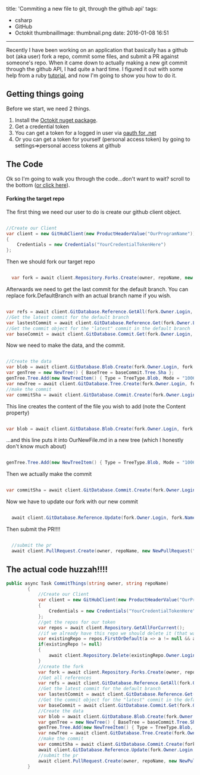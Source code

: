 title: 'Commiting a new file to git, through the github api'
tags:
  - csharp
  - GitHub
  - Octokit
thumbnailImage: thumbnail.png
date: 2016-01-08 16:51
---

Recently I have been working on an application that basically has a github bot (aka user) fork a repo, commit some files, and submit a PR against someone's repo. When it came down to actually making a new git commit through the github API, I had quite a hard time. I figured it out with some help from a ruby [tutorial](http://mattgreensmith.net/2013/08/08/commit-directly-to-github-via-api-with-octokit/), and now I'm going to show you how to do it.

<!-- more -->

## Getting things going

Before we start, we need 2 things.

1. Install the [Octokit nuget package](https://www.nuget.org/packages/Octokit/).
2. Get a credential token
 1. You can get a token for a logged in user via [oauth for .net](http://www.oauthforaspnet.com/providers/github/)
 2. Or you can get a token for yourself (personal access token) by going to settings=>personal access tokens at github


## The Code

Ok so I'm going to walk you through the code...don't want to wait? scroll to the bottom ([or click here](#source)).


#### Forking the target repo

The first thing we need our user to do is create our github client object.

```csharp

//Create our Client
var client = new GitHubClient(new ProductHeaderValue("OurProgramName"))
{
    Credentials = new Credentials("YourCredentialTokenHere")
};


```

Then we should fork our target repo

```csharp

  var fork = await client.Repository.Forks.Create(owner, repoName, new NewRepositoryFork() { });

```

Afterwards we need to get the last commit for the default branch. You can replace fork.DefaultBranch with an actual branch name if you wish.

```csharp

var refs = await client.GitDatabase.Reference.GetAll(fork.Owner.Login, fork.Name);
//Get the latest commit for the default branch
var lastestCommit = await client.GitDatabase.Reference.Get(fork.Owner.Login, fork.Name, "heads/" + fork.DefaultBranch);
//Get the commit object for the "latest" commit in the default branch
var baseCommit = await client.GitDatabase.Commit.Get(fork.Owner.Login, fork.Name, lastestCommit.Object.Sha);

```


Now we need to make the data, and the commit.


```csharp

//Create the data
var blob = await client.GitDatabase.Blob.Create(fork.Owner.Login, fork.Name, new NewBlob() { Content = "I Am The Body of the file", Encoding = EncodingType.Utf8 });
var genTree = new NewTree() { BaseTree = baseCommit.Tree.Sha };
genTree.Tree.Add(new NewTreeItem() { Type = TreeType.Blob, Mode = "100644", Sha = blob.Sha, Path = "OurNewFile.md" });
var newTree = await client.GitDatabase.Tree.Create(fork.Owner.Login, fork.Name, genTree);
//make the commit
var commitSha = await client.GitDatabase.Commit.Create(fork.Owner.Login, fork.Name, new NewCommit("Commit Message Huzzahhh", newTree.Sha, refs.First().Object.Sha));

```


This line creates the content of the file you wish to add (note the Content property)

```csharp

var blob = await client.GitDatabase.Blob.Create(fork.Owner.Login, fork.Name, new NewBlob() { Content = "I Am The Body of the file", Encoding = EncodingType.Utf8 });

```
...and this line puts it into OurNewFile.md in a new tree (which I honestly don't know much about)

```csharp

genTree.Tree.Add(new NewTreeItem() { Type = TreeType.Blob, Mode = "100644", Sha = blob.Sha, Path = "OurNewFile.md" });

```

Then we actually make the commit

```csharp

var commitSha = await client.GitDatabase.Commit.Create(fork.Owner.Login, fork.Name, new NewCommit("Commit Message Huzzahhh", newTree.Sha, refs.First().Object.Sha));

```

Now we have to update our fork with our new commit


```csharp

  await client.GitDatabase.Reference.Update(fork.Owner.Login, fork.Name, $"heads/{fork.DefaultBranch}", new ReferenceUpdate(commitSha.Sha) { });

```

Then submit the PR!!!!

```csharp

  //submit the pr
  await client.PullRequest.Create(owner, repoName, new NewPullRequest("Add New File!!!!", $"{fork.Owner.Login}:{fork.DefaultBranch}", fork.DefaultBranch) { Body = "OMG I'm A PR!!!!" });

```

## The actual code huzzah!!!!
<a name="source"></a>

```csharp
public async Task CommitThings(string owner, string repoName)
        {
            //Create our Client
            var client = new GitHubClient(new ProductHeaderValue("OurProgramName"))
            {
                Credentials = new Credentials("YourCredentialTokenHere")
            };
            //get the repos for our token
            var repos = await client.Repository.GetAllForCurrent();
            //if we already have this repo we should delete it (that way we get a fresh copy)
            var existingRepo = repos.FirstOrDefault(a => a != null && a.Name.Equals(a.Name));
            if(existingRepo != null)
            {
                await client.Repository.Delete(existingRepo.Owner.Login, existingRepo.Name);
            }
            //create the fork
            var fork = await client.Repository.Forks.Create(owner, repoName, new NewRepositoryFork() { });
            //Get all references
            var refs = await client.GitDatabase.Reference.GetAll(fork.Owner.Login, fork.Name);
            //Get the latest commit for the default branch
            var lastestCommit = await client.GitDatabase.Reference.Get(fork.Owner.Login, fork.Name, "heads/" + fork.DefaultBranch);
            //Get the commit object for the "latest" commit in the default branch
            var baseCommit = await client.GitDatabase.Commit.Get(fork.Owner.Login, fork.Name, lastestCommit.Object.Sha);
            //Create the data
            var blob = await client.GitDatabase.Blob.Create(fork.Owner.Login, fork.Name, new NewBlob() { Content = "I Am The Body of the file", Encoding = EncodingType.Utf8 });
            var genTree = new NewTree() { BaseTree = baseCommit.Tree.Sha };
            genTree.Tree.Add(new NewTreeItem() { Type = TreeType.Blob, Mode = "100644", Sha = blob.Sha, Path = "OurNewFile.md" });
            var newTree = await client.GitDatabase.Tree.Create(fork.Owner.Login, fork.Name, genTree);
            //make the commit
            var commitSha = await client.GitDatabase.Commit.Create(fork.Owner.Login, fork.Name, new NewCommit("Commit Message Huzzahhh", newTree.Sha, refs.First().Object.Sha));
            await client.GitDatabase.Reference.Update(fork.Owner.Login, fork.Name, $"heads/{fork.DefaultBranch}", new ReferenceUpdate(commitSha.Sha) { });
            //submit the pr
            await client.PullRequest.Create(owner, repoName, new NewPullRequest("Add New File!!!!", $"{fork.Owner.Login}:{fork.DefaultBranch}", fork.DefaultBranch) { Body = "OMG I'm A PR!!!!" });
        }


```
